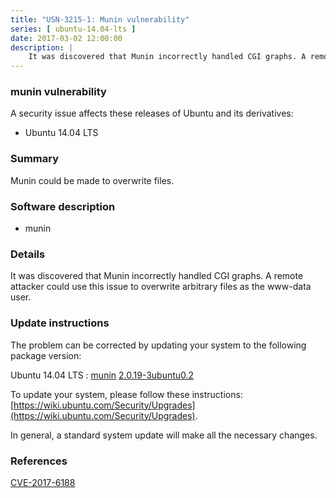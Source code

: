```yaml
---
title: "USN-3215-1: Munin vulnerability"
series: [ ubuntu-14.04-lts ]
date: 2017-03-02 12:00:00
description: |
    It was discovered that Munin incorrectly handled CGI graphs. A remote attacker could use this issue to overwrite arbitrary files as the www-data user. 
--- 
```

 
### munin vulnerability

A security issue affects these releases of Ubuntu and its derivatives:

* Ubuntu 14.04 LTS

### Summary

Munin could be made to overwrite files. 

### Software description

* munin 

### Details

It was discovered that Munin incorrectly handled CGI graphs. A remote attacker could use this issue to overwrite arbitrary files as the www-data user. 

### Update instructions

The problem can be corrected by updating your system to the following package version:

Ubuntu 14.04 LTS
 : [munin](https://launchpad.net/ubuntu/+source/munin) <span> [2.0.19-3ubuntu0.2](https://launchpad.net/ubuntu/+source/munin/2.0.19-3ubuntu0.2) </span> 

To update your system, please follow these instructions: [https://wiki.ubuntu.com/Security/Upgrades](https://wiki.ubuntu.com/Security/Upgrades).

In general, a standard system update will make all the necessary changes. 

### References

 [CVE-2017-6188](http://people.ubuntu.com/~ubuntu-security/cve/CVE-2017-6188)
 
